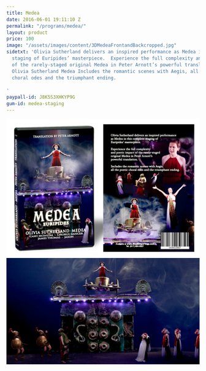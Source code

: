 ```yaml
---
title: Medea
date: 2016-06-01 19:11:10 Z
permalink: "/programs/medea/"
layout: product
price: 100
image: "/assets/images/content/3DMedeaFrontandBackcropped.jpg"
sidetxt: 'Olivia Sutherland delivers an inspired performance as Medea in this complete
  staging of Euripides’ masterpiece.  Experience the full complexity and poetic impact
  of the rarely-staged original Medea in Peter Arnott’s powerful translation. The
  Olivia Sutherland Medea Includes the romantic scenes with Aegis, all the poetic
  choral odes and the triumphant ending.

'
paypall-id: J8K5S3XHKYP9G
gum-id: medea-staging
---
```


![Medea Box](/assets/images/content/3DMedeaFrontandBackcropped.jpg)
![Medea on Chariot](/assets/images/content/Medea_Staging_MacMillan_Films_Staring_Olivia_Sutherland.jpg)
